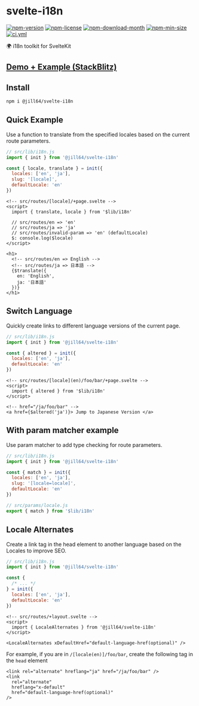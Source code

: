 <!----- BEGIN GHOST DOCS HEADER ----->

# svelte-i18n

[![npm-version](https://img.shields.io/npm/v/@jill64/svelte-i18n)](https://npmjs.com/package/@jill64/svelte-i18n) [![npm-license](https://img.shields.io/npm/l/@jill64/svelte-i18n)](https://npmjs.com/package/@jill64/svelte-i18n) [![npm-download-month](https://img.shields.io/npm/dm/@jill64/svelte-i18n)](https://npmjs.com/package/@jill64/svelte-i18n) [![npm-min-size](https://img.shields.io/bundlephobia/min/@jill64/svelte-i18n)](https://npmjs.com/package/@jill64/svelte-i18n) [![ci.yml](https://github.com/jill64/svelte-i18n/actions/workflows/ci.yml/badge.svg)](https://github.com/jill64/svelte-i18n/actions/workflows/ci.yml)

🌍 i18n toolkit for SvelteKit

<!----- END GHOST DOCS HEADER ----->

## [Demo + Example (StackBlitz)](https://stackblitz.com/edit/jill64-svelte-i18n?file=src%2Flib%2Fi18n.js)

## Install

```sh
npm i @jill64/svelte-i18n
```

## Quick Example

Use a function to translate from the specified locales based on the current route parameters.

```js
// src/lib/i18n.js
import { init } from '@jill64/svelte-i18n'

const { locale, translate } = init({
  locales: ['en', 'ja'],
  slug: '[locale]',
  defaultLocale: 'en'
})
```

```svelte
<!-- src/routes/[locale]/+page.svelte -->
<script>
  import { translate, locale } from '$lib/i18n'

  // src/routes/en => 'en'
  // src/routes/ja => 'ja'
  // src/routes/invalid-param => 'en' (defaultLocale)
  $: console.log($locale)
</script>

<h1>
  <!-- src/routes/en => English -->
  <!-- src/routes/ja => 日本語 -->
  {$translate({
    en: 'English',
    ja: '日本語'
  })}
</h1>
```

## Switch Language

Quickly create links to different language versions of the current page.

```js
// src/lib/i18n.js
import { init } from '@jill64/svelte-i18n'

const { altered } = init({
  locales: ['en', 'ja'],
  defaultLocale: 'en'
})
```

```svelte
<!-- src/routes/[locale](en)/foo/bar/+page.svelte -->
<script>
  import { altered } from '$lib/i18n'
</script>

<!-- href="/ja/foo/bar" -->
<a href={$altered('ja')}> Jump to Japanese Version </a>
```

## With param matcher example

Use param matcher to add type checking for route parameters.

```js
// src/lib/i18n.js
import { init } from '@jill64/svelte-i18n'

const { match } = init({
  locales: ['en', 'ja'],
  slug: '[locale=locale]',
  defaultLocale: 'en'
})
```

```js
// src/params/locale.js
export { match } from '$lib/i18n'
```

## Locale Alternates

Create a link tag in the head element to another language based on the Locales to improve SEO.

```js
// src/lib/i18n.js
import { init } from '@jill64/svelte-i18n'

const {
  /* ... */
} = init({
  locales: ['en', 'ja'],
  defaultLocale: 'en'
})
```

```svelte
<!-- src/routes/+layout.svelte -->
<script>
  import { LocaleAlternates } from '@jill64/svelte-i18n'
</script>

<LocaleAlternates xDefaultHref="default-language-href(optional)" />
```

For example, if you are in `/[locale(en)]/foo/bar`, create the following tag in the `head` element

```svelte
<link rel="alternate" hreflang="ja" href="/ja/foo/bar" />
<link
  rel="alternate"
  hreflang="x-default"
  href="default-language-href(optional)"
/>
```
